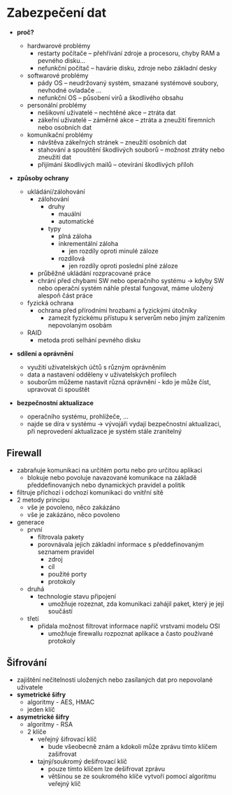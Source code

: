 # Zabezpečení dat

- **proč?**

  - hardwarové problémy
    - restarty počítače – přehřívání zdroje a procesoru, chyby RAM a pevného disku…
    - nefunkční počítač – havárie disku, zdroje nebo základní desky
  - softwarové problémy
    - pády OS – neudržovaný systém, smazané systémové soubory, nevhodné ovladače …
    - nefunkční OS – působení virů a škodlivého obsahu
  - personální problémy
    - nešikovní uživatelé – nechtěné akce – ztráta dat
    - zákeřní uživatelé – záměrné akce – ztráta a zneužití firemních nebo osobních dat
  - komunikační problémy
    - návštěva zákeřných stránek – zneužití osobních dat
    - stahování a spouštění škodlivých souborů – možnost ztráty nebo zneužití dat
    - přijímání škodlivých mailů – otevírání škodlivých příloh

- **způsoby ochrany**

  - ukládání/zálohování
    - zálohování
      - druhy
        - mauální
        - automatické
      - typy
        - plná záloha
        - inkrementální záloha
          - jen rozdíly oproti minulé záloze
        - rozdílová
          - jen rozdíly oproti poslední plné záloze
    - průběžné ukládání rozpracované práce
    - chrání před chybami SW nebo operačního systému -> kdyby SW nebo operační systém náhle přestal fungovat, máme uložený alespoň část práce
  - fyzická ochrana
    - ochrana před přírodními hrozbami a fyzickými útočníky
      - zamezit fyzickému přístupu k serverům nebo jiným zařízením nepovolaným osobám
  - RAID
    - metoda proti selhání pevného disku

- **sdílení a oprávnění**
  - využití uživatelských účtů s různým oprávněním
  - data a nastavení odděleny v uživatelských profilech
  - souborům můžeme nastavit různá oprávnění - kdo je může číst, upravovat či spouštět
- **bezpečnostní aktualizace**
  - operačního systému, prohlížeče, ...
  - najde se díra v systému -> vývojáři vydají bezpečnostní aktualizaci, při neprovedení aktualizace je systém stále zranitelný

## Firewall

- zabraňuje komunikaci na určitém portu nebo pro určitou aplikaci
  - blokuje nebo povoluje navazované komunikace na základě předdefinovaných nebo dynamických pravidel a politik
- filtruje příchozí i odchozí komunikaci do vnitřní sítě
- 2 metody principu
  - vše je povoleno, něco zakázáno
  - vše je zakázáno, něco povoleno
- generace
  - první
    - filtrovala pakety
    - porovnávala jejich základní informace s předdefinovaným seznamem pravidel
      - zdroj
      - cíl
      - použité porty
      - protokoly
  - druhá
    - technologie stavu připojení
      - umožňuje rozeznat, zda komunikaci zahájil paket, který je její součástí
  - třetí
    - přidala možnost filtrovat informace napříč vrstvami modelu OSI
      - umožňuje firewallu rozpoznat aplikace a často používané protokoly

## Šifrování

- zajištění nečitelnosti uložených nebo zasílaných dat pro nepovolané uživatele
- **symetrické šifry**
  - algoritmy - AES, HMAC
  - jeden klíč
- **asymetrické šifry**
  - algoritmy - RSA
  - 2 klíče
    - veřejný šifrovací klíč
      - bude všeobecně znám a kdokoli může zprávu tímto klíčem zašifrovat
    - tajný/soukromý dešifrovací klíč
      - pouze tímto klíčem lze dešifrovat zprávu
      - většinou se ze soukromého klíče vytvoří pomocí algoritmu veřejný klíč
